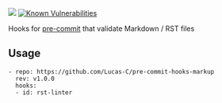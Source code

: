[![](https://travis-ci.org/Lucas-C/pre-commit-hooks-markup.svg?branch=master)](https://travis-ci.org/Lucas-C/pre-commit-hooks-markup)
[![Known Vulnerabilities](https://snyk.io/test/github/lucas-c/pre-commit-hooks-markup/badge.svg)](https://snyk.io/test/github/lucas-c/pre-commit-hooks-markup)

Hooks for [pre-commit](https://pre-commit.com) that validate Markdown / RST files

## Usage

    - repo: https://github.com/Lucas-C/pre-commit-hooks-markup
      rev: v1.0.0
      hooks:
      - id: rst-linter
